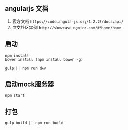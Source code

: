 ## angularjs 文档
1. 官方文档
`https://code.angularjs.org/1.2.27/docs/api/`
2. 中文社区实例
`http://showcase.ngnice.com/#/home/home`

## 启动

```
npm install
bower install (npm install bower -g)

gulp || npm run dev
```

## 启动mock服务器
```
npm start

```

## 打包

```
gulp build || npm run build
```
